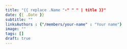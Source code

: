 ```yaml
---
title: "{{ replace .Name "-" " " | title }}"
date: {{ .Date }}
subtitle: ""
linksAuthors : {"/members/your-name" : "Your name"}
image: ""
tags: []
draft: true
---
```

